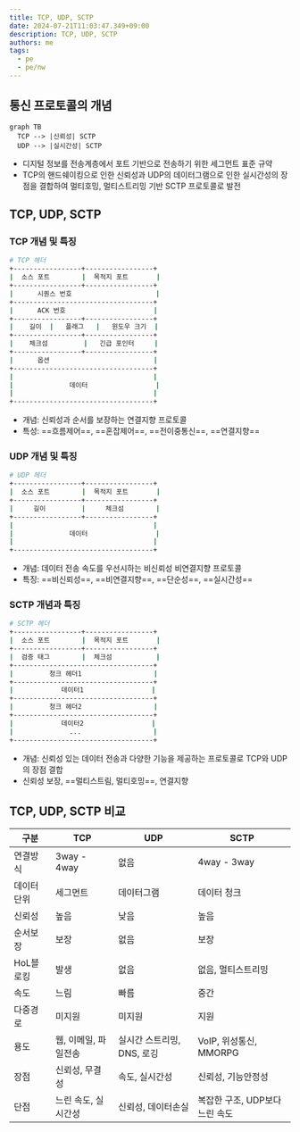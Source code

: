 ```yaml
---
title: TCP, UDP, SCTP
date: 2024-07-21T11:03:47.349+09:00
description: TCP, UDP, SCTP
authors: me
tags:
  - pe
  - pe/nw 
---
```


## 통신 프로토콜의 개념

```mermaid
graph TB
  TCP --> |신뢰성| SCTP
  UDP --> |실시간성| SCTP
```

- 디지털 정보를 전송계층에서 포트 기반으로 전송하기 위한 세그먼트 표준 규약
- TCP의 핸드쉐이킹으로 인한 신뢰성과 UDP의 데이터그램으로 인한 실시간성의 장점을 결합하여 멀티호밍, 멀티스트리밍 기반 SCTP 프로토콜로 발전

## TCP, UDP, SCTP

### TCP 개념 및 특징

```bash
# TCP 헤더
+-----------------+-----------------+
|  소스 포트        |  목적지 포트       |
+-----------------+-----------------+
|      시퀀스 번호                     |
+-----------------------------------+
|      ACK 번호                      |
+-----------------+-----------------+
|    길이  |   플래그   |   윈도우 크기  |
+-----------------+-----------------+
|    체크섬         |   긴급 포인터     |
+-----------------+-----------------+
|      옵션                          |
+-----------------------------------+
|                                   |
|              데이터                 |
|                                   |
+-----------------------------------+
```

- 개념: 신뢰성과 순서를 보장하는 연결지향 프로토콜
- 특성: ==흐름제어==, ==혼잡제어==, ==전이중통신==, ==연결지향==

### UDP 개념 및 특징

```bash
# UDP 헤더
+-----------------+-----------------+
|  소스 포트        |  목적지 포트       |
+-----------------+-----------------+
|     길이         |     체크섬        |
+-----------------+-----------------+
|                                   |
|              데이터                 |
|                                   |
+-----------------------------------+
```

- 개념: 데이터 전송 속도를 우선시하는 비신뢰성 비연결지향 프로토콜
- 특징: ==비신뢰성==, ==비연결지향==, ==단순성==, ==실시간성==

### SCTP 개념과 특징

```bash
# SCTP 헤더
+-----------------+-----------------+
|  소스 포트        |  목적지 포트       |
+-----------------+-----------------+
|  검증 태그        |  체크섬           |
+-----------------------------------+
|         청크 헤더1                  |
+-----------------------------------+
|            데이터1                 |
+-----------------------------------+
|         청크 헤더2                  |
+-----------------------------------+
|            데이터2                 |
|              ...                  |
+-----------------------------------+
```

- 개념: 신뢰성 있는 데이터 전송과 다양한 기능을 제공하는 프로토콜로 TCP와 UDP의 장점 결합
- 신뢰성 보장, ==멀티스트림, 멀티호밍==, 연결지향

## TCP, UDP, SCTP 비교

| 구분 | TCP | UDP | SCTP |
| --- | --- | --- | --- |
| 연결방식 | 3way - 4way | 없음 | 4way - 3way |
| 데이터 단위 | 세그먼트 | 데이터그램 | 데이터 청크 |
| 신뢰성 | 높음 | 낮음 | 높음 |
| 순서보장 | 보장 | 없음 | 보장 |
| HoL블로킹 | 발생 | 없음 | 없음, 멀티스트리밍 |
| 속도 | 느림 | 빠름 | 중간 |
| 다중경로 | 미지원 | 미지원 | 지원 |
| 용도 | 웹, 이메일, 파일전송 | 실시간 스트리밍, DNS, 로깅 | VoIP, 위성통신, MMORPG |
| 장점 | 신뢰성, 무결성 | 속도, 실시간성 | 신뢰성, 기능안정성 |
| 단점 | 느린 속도, 실시간성 | 신뢰성, 데이터손실 | 복잡한 구조, UDP보다 느린 속도 |
